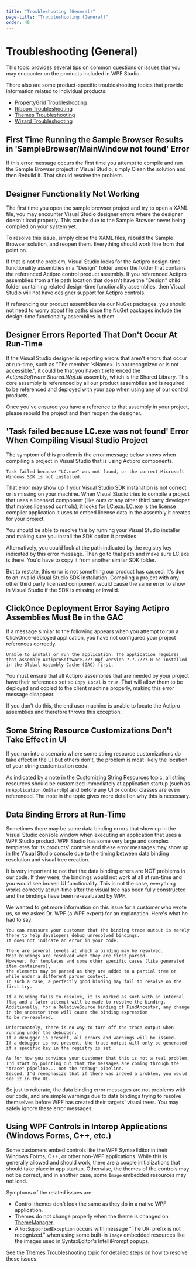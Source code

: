 ```yaml
---
title: "Troubleshooting (General)"
page-title: "Troubleshooting (General)"
order: 40
---
```

# Troubleshooting (General)

This topic provides several tips on common questions or issues that you may encounter on the products included in WPF Studio.

There also are some product-specific troubleshooting topics that provide information related to individual products:

- [PropertyGrid Troubleshooting](grids/troubleshooting.md)
- [Ribbon Troubleshooting](ribbon/troubleshooting.md)
- [Themes Troubleshooting](themes/troubleshooting.md)
- [Wizard Troubleshooting](wizard/troubleshooting.md)

## First Time Running the Sample Browser Results in 'SampleBrowser/MainWindow not found' Error

If this error message occurs the first time you attempt to compile and run the Sample Browser project in Visual Studio, simply Clean the solution and then Rebuild it.  That should resolve the problem.

## Designer Functionality Not Working

The first time you open the sample browser project and try to open a XAML file, you may encounter Visual Studio designer errors where the designer doesn't load properly.  This can be due to the Sample Browser never being compiled on your system yet.

To resolve this issue, simply close the XAML files, rebuild the Sample Browser solution, and reopen them.  Everything should work fine from that point on.

If that is not the problem, Visual Studio looks for the Actipro design-time functionality assemblies in a "Design" folder under the folder that contains the referenced Actipro control product assembly.  If you referenced Actipro assemblies from a file path location that doesn't have the "Design" child folder containing related design-time functionality assemblies, then Visual Studio will not have designer support for Actipro controls.

If referencing our product assemblies via our NuGet packages, you should not need to worry about file paths since the NuGet packages include the design-time functionality assemblies in them.

## Designer Errors Reported That Don't Occur At Run-Time

If the Visual Studio designer is reporting errors that aren't errors that occur at run-time, such as "The member '&lt;Name&gt;' is not recognized or is not accessible.", it could be that you haven't referenced the *ActiproSoftware.Shared.Wpf.dll* assembly, which is the Shared Library.  This core assembly is referenced by all our product assemblies and is required to be referenced and deployed with your app when using any of our control products.

Once you've ensured you have a reference to that assembly in your project, please rebuild the project and then reopen the designer.

## 'Task failed because LC.exe was not found' Error When Compiling Visual Studio Project

The symptom of this problem is the error message below shows when compiling a project in Visual Studio that is using Actipro components.

```
Task failed because "LC.exe" was not found, or the correct Microsoft Windows SDK is not installed.
```

That error may show up if your Visual Studio SDK installation is not correct or is missing on your machine.  When Visual Studio tries to compile a project that uses a licensed component (like ours or any other third party developer that makes licensed controls), it looks for LC.exe.  LC.exe is the license compiler application it uses to embed license data in the assembly it creates for your project.

You should be able to resolve this by running your Visual Studio installer and making sure you install the SDK option it provides.

Alternatively, you could look at the path indicated by the registry key indicated by this error message.  Then go to that path and make sure LC.exe is there.  You'd have to copy it from another similar SDK folder.

But to restate, this error is not something our product has caused.  It's due to an invalid Visual Studio SDK installation.  Compiling a project with any other third party licensed component would cause the same error to show in Visual Studio if the SDK is missing or invalid.

## ClickOnce Deployment Error Saying Actipro Assemblies Must Be in the GAC

If a message similar to the following appears when you attempt to run a ClickOnce-deployed application, you have not configured your project references correctly.

```
Unable to install or run the application. The application requires that assembly ActiproSoftware.???.Wpf Version ?.?.????.0 be installed in the Global Assembly Cache (GAC) first.
```

You must ensure that all Actipro assemblies that are needed by your project have their references set so `Copy Local` is `true`.  That will allow them to be deployed and copied to the client machine properly, making this error message disappear.

If you don't do this, the end user machine is unable to locate the Actipro assemblies and therefore throws this exception.

## Some String Resource Customizations Don't Take Effect in UI

If you run into a scenario where some string resource customizations do take effect in the UI but others don't, the problem is most likely the location of your string customization code.

As indicated by a note in the [Customizing String Resources](customizing-string-resources.md) topic, all string resources should be customized immediately at application startup (such as in `Application.OnStartUp`) and before any UI or control classes are even referenced.  The note in the topic gives more detail on why this is necessary.

## Data Binding Errors at Run-Time

Sometimes there may be some data binding errors that show up in the Visual Studio console window when executing an application that uses a WPF Studio product.  WPF Studio has some very large and complex templates for its products' controls and these error messages may show up in the Visual Studio console due to the timing between data binding resolution and visual tree creation.

It is very important to not that the data binding errors are NOT problems in our code.  If they were, the bindings would not work at all at run-time and you would see broken UI functionality.  This is not the case, everything works correctly at run-time after the visual tree has been fully constructed and the bindings have been re-evaluated by WPF.

We wanted to get more information on this issue for a customer who wrote us, so we asked Dr. WPF (a WPF expert) for an explanation.  Here's what he had to say:

```
You can reassure your customer that the binding trace output is merely there to help developers debug unresolved bindings.
It does not indicate an error in your code.

There are several levels at which a binding may be resolved.
Most bindings are resolved when they are first parsed.
However, for templates and some other specific cases (like generated item containers),
the elements may be parsed as they are added to a partial tree or while under a different parser context.
In such a case, a perfectly good binding may fail to resolve on the first try.

If a binding fails to resolve, it is marked as such with an internal flag and a later attempt will be made to resolve the binding.
Additionally, for a RelativeSource binding of FindAncestor, any change in the ancestor tree will cause the binding expression
to be re-resolved.

Unfortunately, there is no way to turn off the trace output when running under the debugger.
If a debugger is present, all errors and warnings will be issued.
If a debugger is not present, the trace output will only be generated if a specific key in the registry is set.

As for how you convince your customer that this is not a real problem,
I'd start by pointing out that the messages are coming through the "trace" pipeline... not the "debug" pipeline.
Second, I'd reemphasize that if there was indeed a problem, you would see it in the UI.
```

So just to reiterate, the data binding error messages are not problems with our code, and are simple warnings due to data bindings trying to resolve themselves before WPF has created their targets' visual trees.  You may safely ignore these error messages.

## Using WPF Controls in Interop Applications (Windows Forms, C++, etc.)

Some customers embed controls like the WPF SyntaxEditor in their Windows Forms, C++, or other non-WPF applications.  While this is generally allowed and should work, there are a couple initializations that should take place in app startup.  Otherwise, the themes of the controls may not be correct, and in another case, some `Image` embedded resources may not load.

Symptoms of the related issues are:

- Control themes don't look the same as they do in a native WPF application.
- Themes do not change properly when the theme is changed on [ThemeManager](xref:@ActiproUIRoot.Themes.ThemeManager).
- A `NotSupportedException` occurs with message "The URI prefix is not recognized." when using some built-in `Image` embedded resources like the images used in SyntaxEditor's IntelliPrompt popups.

See the [Themes Troubleshooting](themes/troubleshooting.md) topic for detailed steps on how to resolve these issues.
